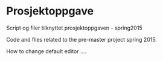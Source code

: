 # Prosjektoppgave
Script og filer tilknyttet prosjektoppgaven - spring2015

Code and files related to the pre-master project spring 2015.

How to change default editor .... 

